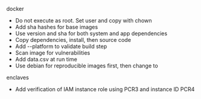 docker
- Do not execute as root. Set user and copy with chown
- Add sha hashes for base images
- Use version and sha for both system and app dependencies
- Copy dependencies, install, then source code
- Add --platform to validate build step
- Scan image for vulnerabilities
- Add data.csv at run time
- Use debian for reproducible images first, then change to

enclaves 
- Add verification of IAM instance role using PCR3 and instance ID PCR4
